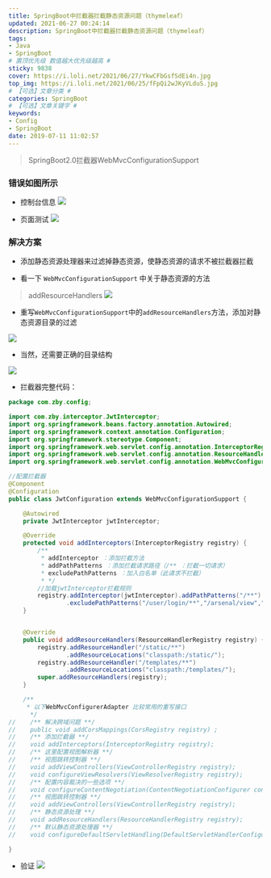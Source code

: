 ```yaml
---
title: SpringBoot中拦截器拦截静态资源问题（thymeleaf）
updated: 2021-06-27 00:24:14
description: SpringBoot中拦截器拦截静态资源问题（thymeleaf）
tags:
- Java
- SpringBoot
# 置顶优先级 数值越大优先级越高 #
sticky: 9838
cover: https://i.loli.net/2021/06/27/YkwCFbGsfSdEi4n.jpg
top_img: https://i.loli.net/2021/06/25/fFpQi2wJKyVLduS.jpg
# 【可选】文章分类 #
categories: SpringBoot
# 【可选】文章关键字 #
keywords:
- Config
- SpringBoot
date: 2019-07-11 11:02:57
---
```


> SpringBoot2.0拦截器WebMvcConfigurationSupport

### 错误如图所示

- 控制台信息
  ![](https://i.loli.net/2021/06/27/OjGx2dTBL1ERgMb.png)

- 页面测试
  ![](https://i.loli.net/2021/06/27/tg9VmihzdoHl1r2.png)


### 解决方案

- 添加静态资源处理器来过滤掉静态资源，使静态资源的请求不被拦截器拦截

- 看一下 `WebMvcConfigurationSupport` 中关于静态资源的方法

> addResourceHandlers
![](https://i.loli.net/2021/06/27/oGJHNA7MflXiUrg.png)

- 重写`WebMvcConfigurationSupport`中的`addResourceHandlers`方法，添加对静态资源目录的过滤

![](https://i.loli.net/2021/06/27/8bGfQw9j4SCmMXz.png)
- 当然，还需要正确的目录结构

![](https://i.loli.net/2021/06/27/fI2VMtE5lRgUdxq.png)
- 拦截器完整代码：

```java
package com.zby.config;

import com.zby.interceptor.JwtInterceptor;
import org.springframework.beans.factory.annotation.Autowired;
import org.springframework.context.annotation.Configuration;
import org.springframework.stereotype.Component;
import org.springframework.web.servlet.config.annotation.InterceptorRegistry;
import org.springframework.web.servlet.config.annotation.ResourceHandlerRegistry;
import org.springframework.web.servlet.config.annotation.WebMvcConfigurationSupport;

//配置拦截器
@Component
@Configuration
public class JwtConfiguration extends WebMvcConfigurationSupport {

    @Autowired
    private JwtInterceptor jwtInterceptor;

    @Override
    protected void addInterceptors(InterceptorRegistry registry) {
        /**
         * addInterceptor ：添加拦截方法
         * addPathPatterns ：添加拦截请求路径（/** ：拦截一切请求）
         * excludePathPatterns ：加入白名单（此请求不拦截）
         * */
        //加载jwtInterceptor拦截规则
        registry.addInterceptor(jwtInterceptor).addPathPatterns("/**")
                .excludePathPatterns("/user/login/**","/arsenal/view","/user/index/**");//因为login之后才会生成token
    }


    @Override
    public void addResourceHandlers(ResourceHandlerRegistry registry) {
        registry.addResourceHandler("/static/**")
                .addResourceLocations("classpath:/static/");
        registry.addResourceHandler("/templates/**")
                .addResourceLocations("classpath:/templates/");
        super.addResourceHandlers(registry);
    }

    /**
     * 以下WebMvcConfigurerAdapter 比较常用的重写接口
      */
//    /** 解决跨域问题 **/
//    public void addCorsMappings(CorsRegistry registry) ;
//    /** 添加拦截器 **/
//    void addInterceptors(InterceptorRegistry registry);
//    /** 这里配置视图解析器 **/
//    /** 视图跳转控制器 **/
//    void addViewControllers(ViewControllerRegistry registry);
//    void configureViewResolvers(ViewResolverRegistry registry);
//    /** 配置内容裁决的一些选项 **/
//    void configureContentNegotiation(ContentNegotiationConfigurer configurer);
//    /** 视图跳转控制器 **/
//    void addViewControllers(ViewControllerRegistry registry);
//    /** 静态资源处理 **/
//    void addResourceHandlers(ResourceHandlerRegistry registry);
//    /** 默认静态资源处理器 **/
//    void configureDefaultServletHandling(DefaultServletHandlerConfigurer configurer);

}
```

- 验证
![](https://i.loli.net/2021/06/27/BkJI19fFRaWK3Tu.png)